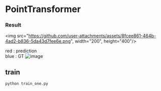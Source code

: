 # PointTransformer


### Result
<img src="https://github.com/user-attachments/assets/8fcee861-464b-4ad2-b836-5da43d7fee6e.png", width="200", height="400"/>

red : prediction \
blue : GT
![image](https://github.com/user-attachments/assets/dc138420-9fe0-40a1-b383-05e2b004b7d8)


## train
```bash
python train_one.py
```
